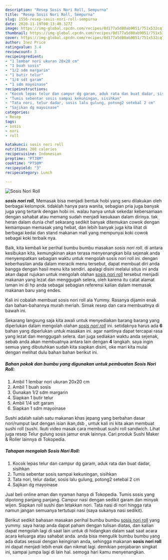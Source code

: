 ```yaml
---
description: "Resep Sosis Nori Roll, Sempurna"
title: "Resep Sosis Nori Roll, Sempurna"
slug: 1556-resep-sosis-nori-roll-sempurna
date: 2020-11-19T00:13:40.327Z
image: https://img-global.cpcdn.com/recipes/0d177a5d80ab9051/751x532cq70/sosis-nori-roll-foto-resep-utama.jpg
thumbnail: https://img-global.cpcdn.com/recipes/0d177a5d80ab9051/751x532cq70/sosis-nori-roll-foto-resep-utama.jpg
cover: https://img-global.cpcdn.com/recipes/0d177a5d80ab9051/751x532cq70/sosis-nori-roll-foto-resep-utama.jpg
author: Inez Price
ratingvalue: 3.4
reviewcount: 3
recipeingredient:
- "1 lembar nori ukuran 20x20 cm"
- "1 buah sosis"
- "1/2 sdm margarin"
- "1 butir telur"
- "1/4 sdt garam"
- "1 sdm mayoinase"
recipeinstructions:
- "Kocok lepas telur dan campur dg garam, aduk rata dan buat dadar, sisihkan"
- "Tumis sebentar sosis sampai kekuningan, sisihkan"
- "Tata nori, telur dadar, sosis lalu gulung, potong2 setebal 2 cm"
- "Sajikan dg mayoinase"
categories:
- Resep
tags:
- sosis
- nori
- roll

katakunci: sosis nori roll 
nutrition: 208 calories
recipecuisine: Indonesian
preptime: "PT38M"
cooktime: "PT50M"
recipeyield: "3"
recipecategory: Lunch

---
```



![Sosis Nori Roll](https://img-global.cpcdn.com/recipes/0d177a5d80ab9051/751x532cq70/sosis-nori-roll-foto-resep-utama.jpg)

<b><i>sosis nori roll</i></b>, Memasak bisa menjadi bentuk hobi yang seru dilakukan oleh berbagai kelompok. tidaklah hanya para wanita, sebagian pria juga banyak juga yang tertarik dengan hobi ini. walau hanya untuk sekedar kebersamaan dengan sahabat atau memang sudah menjadi kesukaan dalam dirinya. tak heran dalam dunia chef sekarang sedikit banyak ditemukan cowok dengan kemampuan memasak yang hebat, dan lebih banyak juga kita lihat di berbagai kedai dan stand makanan mall yang mempunyai koki cowok sebagai koki terbaik nya.

Baik, kita kembali ke perihal bumbu bumbu masakan <i>sosis nori roll</i>. di antara kesibukan kita, kemungkinan akan terasa menyenangkan bila sejenak anda menyempatkan sebagian waktu untuk mengolah sosis nori roll ini. dengan keberhasilan anda dalam meracik menu tersebut, dapat membuat diri anda bangga dengan hasil menu kita sendiri. apalagi disini melalui situs ini anda akan dapat rujukan untuk mengolah olahan <u>sosis nori roll</u> tersebut menjadi makanan yang lezat dan menggugah selera, oleh karena itu catat alamat laman ini di hp anda sebagai sebagian referensi kalian dalam memasak makanan baru yang endes.

Kali ini cobalah membuat sosis nori roll ala Yummy. Rasanya dijamin enak dan bahan-bahannya murah meriah. Simak resep dan cara membuatnya di bawah ini.


Sekarang langsung saja kita awali untuk menyediakan barang barang yang diperlukan dalam mengolah olahan <u><i>sosis nori roll</i></u> ini. setidaknya harus ada <b>6</b> bahan yang diperlukan untuk masakan ini. agar nantinya dapat tercapai rasa yang lezat dan menggugah selera. dan juga sediakan waktu anda sejenak, sebab anda akan membuatnya antara lain dengan <b>4</b> langkah. saya ingin semua yang dibutuhkan sudah kita siapkan disini, oke mari kita mulai dengan melihat dulu bahan bahan berikut ini.

<!--inarticleads1-->

##### Bahan pokok dan bumbu yang digunakan untuk pembuatan Sosis Nori Roll:

1. Ambil 1 lembar nori ukuran 20x20 cm
1. Ambil 1 buah sosis
1. Gunakan 1/2 sdm margarin
1. Siapkan 1 butir telur
1. Ambil 1/4 sdt garam
1. Siapkan 1 sdm mayoinase


Sushi adalah salah satu makanan khas jepang yang berbahan dasar nori/rumput laut dengan isian ikan,dsb , untuk kali ini kita akan membuat sushi roll (sushi. Ikuti video masak cara membuat sushi roll sandwich. Lihat juga resep Telur gulung sosis jamur enak lainnya. Cari produk Sushi Maker &amp; Roller lainnya di Tokopedia. 

<!--inarticleads2-->

##### Tahapan mengolah Sosis Nori Roll:

1. Kocok lepas telur dan campur dg garam, aduk rata dan buat dadar, sisihkan
1. Tumis sebentar sosis sampai kekuningan, sisihkan
1. Tata nori, telur dadar, sosis lalu gulung, potong2 setebal 2 cm
1. Sajikan dg mayoinase


Jual beli online aman dan nyaman hanya di Tokopedia. Tumis sosis yang dipotong panjang panjang. Campur nasi dengan sedikit garam dan minyak wijen. Siapkan roll sushi dan letakkan nori. Tata nasi di nori hingga rata namun jangan semuanya tertutupi nasi (saya sukanya nasi sedikit). 

Berikut sedikit bahasan masakan perihal bumbu bumbu <u>sosis nori roll</u> yang yummy. saya harap anda dapat paham dengan tulisan diatas, dan kalian dapat mengolah lagi di saat lain untuk di hidangkan dalam saat saat acara acara keluarga atau sahabat anda. anda bisa mengulik bumbu bumbu yang ada diatas sesuai dengan keinginan anda, sehingga makanan <b>sosis nori roll</b> ini dapat menjadi lebih enak dan nikmat lagi. demikian penjabaran singkat ini, sampai jumpa lagi di lain hal. semoga hari kamu menyenangkan.
